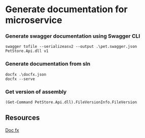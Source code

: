 # Generate documentation for microservice
### Generate swagger documentation using Swagger CLI
```
swagger tofile --serializeasv2 --output .\pet.swagger.json PetStore.Api.dll v1
```

### Generate documentation from sln
```
docfx .\docfx.json
docfx --serve
```

### Get version of assembly
```
(Get-Command PetStore.Api.dll).FileVersionInfo.FileVersion
```

## Resources
[Doc fx](https://dotnet.github.io/docfx/index.html)